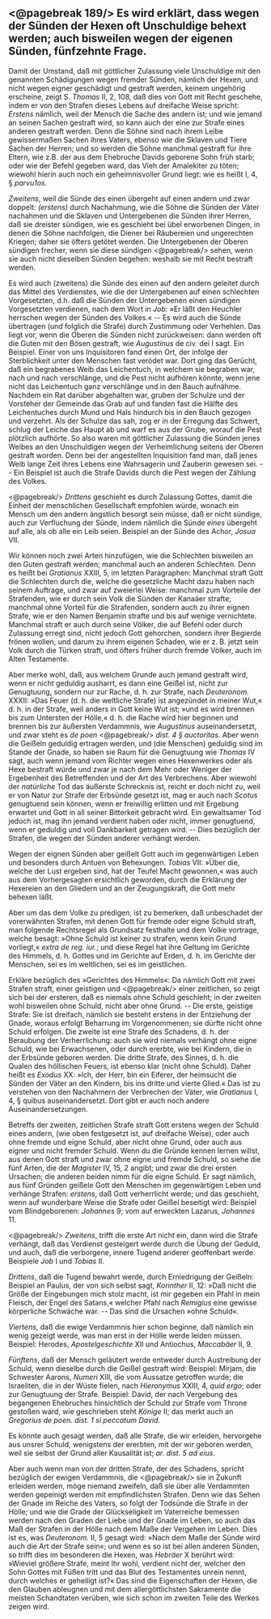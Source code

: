<@pagebreak 189/>
Es wird erklärt, dass wegen der Sünden der Hexen oft Unschuldige behext werden; auch bisweilen wegen der eigenen Sünden, fünfzehnte Frage.
-----------------------------------------------------------

Damit der Umstand, daß mit göttlicher Zulassung
viele Unschuldige mit den genannten Schädigungen
wegen fremder Sünden, nämlich der Hexen, und nicht
wegen eigner geschädigt und gestraft werden, keinem ungehörig
erscheine, zeigt S. *Thomas* II, 2, 108, daß dies
von Gott mit Recht geschehe, indem er von den Strafen
dieses Lebens auf dreifache Weise spricht: *Erstens*
nämlich, weil der Mensch die Sache des andern ist; und
wie jemand an seinen Sachen gestraft wird, so kann auch
der eine zur Strafe eines anderen gestraft werden. Denn
die Söhne sind nach ihrem Leibe gewissermaßen Sachen
ihres Vaters, ebenso wie die Sklaven und Tiere Sachen
der Herren; und so werden die Söhne manchmal gestraft
für ihre Eltern, wie z.B. der aus dem Ehebruche Davids
geborene Sohn früh starb; oder wie der Befehl gegeben
ward, das Vieh der Amalekiter zu töten; wiewohl hierin
auch noch ein geheimnisvoller Grund liegt: wie es heißt
I, 4, § *parvu1os.*

*Zweitens,* weil die Sünde des einen übergeht auf
einen andern und zwar doppelt: *(erstens)* durch Nachahmung,
wie die Söhne die Sünden der Väter nachahmen
und die Sklaven und Untergebenen die Sünden
ihrer Herren, daß sie dreister sündigen, wie es geschieht
bei übel erworbenen Dingen, in denen die Söhne nachfolgen,
die Diener bei Räubereien und ungerechten Kriegen;
daher sie öfters getötet werden. Die Untergebenen
der Oberen sündigen frecher, wenn sie diese sündigen 
<@pagebreak/>
sehen, wenn sie auch nicht dieselben Sünden begehen:
weshalb sie mit Recht bestraft werden.

Es wird auch (zweitens) die Sünde des einen auf den
andern geleitet durch das Mittel des Verdienstes, wie die
der Untergebenen auf einen schlechten Vorgesetzten, d.h.
daß die Sünden der Untergebenen einen sündigen Vorgesetzten
verdienen, nach dem Wort in *Job:* »Er läßt den
Heuchler herrschen wegen der Sünden des Volkes.« -- Es
wird auch die Sünde übertragen (und folglich die Strafe)
durch Zustimmung oder Verhehlen. Das liegt vor, wenn
die Oberen die Sünden nicht zurückweisen: dann werden
oft die Guten mit den Bösen gestraft, wie *Augustinus*
de civ. dei I sagt. Ein Beispiel. Einer von uns Inquisitoren
fand einen Ort, der infolge der Sterblichkeit unter
den Menschen fast verödet war. Dort ging das Gerücht,
daß ein begrabenes Weib das Leichentuch, in welchem sie
begraben war, nach und nach verschlänge, und die Pest
nicht aufhören könnte, wenn jene nicht das Leichentuch
ganz verschlänge und in den Bauch aufnähme. Nachdem
ein Rat darüber abgehalten war, gruben der Schulze und
der Vorsteher der Gemeinde das Grab auf und fanden fast
die Hälfte des Leichentuches durch Mund und Hals hindurch
bis in den Bauch gezogen und verzehrt. Als der
Schulze das sah, zog er in der Erregung das Schwert,
schlug der Leiche das Haupt ab und warf es aus der
Grube, worauf die Pest plötzlich aufhörte. So also waren
mit göttlicher Zulassung die Sünden jenes Weibes an den
Unschuldigen wegen der Verheimlichung seitens der
Oberen gestraft worden. Denn bei der angestellten Inquisition
fand man, daß jenes Weib lange Zeit ihres Lebens
eine Wahrsagerin und Zauberin gewesen sei. -- Ein Beispiel
ist auch die Strafe Davids durch die Pest wegen der
Zählung des Volkes.

<@pagebreak/>
*Drittens* geschieht es durch Zulassung Gottes, damit
die Einheit der menschlichen Gesellschaft empfohlen
würde, wonach ein Mensch um den andern ängstlich besorgt
sein müsse, daß er nicht sündige, auch zur Verfluchung
der Sünde, indem nämlich die Sünde *eines*
übergeht auf alle, als ob alle ein Leib seien. Beispiel an
der Sünde des Achor, *Josua* VII.

Wir können noch zwei Arten hinzufügen, wie die
Schlechten bisweilen an den Guten gestraft werden;
manchmal auch an anderen Schlechten. Denn es heißt
bei *Gratianus* XXIII, 5, im letzten Paragraphen:
Manchmal straft Gott die Schlechten durch die, welche die
gesetzliche Macht dazu haben nach seinem Auftrage, und
zwar auf zweierlei Weise: manchmal zum Vorteile der
Strafenden, wie er durch sein Volk die Sünden der
Kanaäer strafte; manchmal ohne Vorteil für die Strafenden,
sondern auch zu ihrer eignen Strafe, wie er den
Namen Benjamin strafte und bis auf wenige vernichtete.
Manchmal straft er auch durch seine Völker, die auf Befehl
oder durch Zulassung erregt sind, nicht jedoch Gott
gehorchen, sondern ihrer Begierde frönen wollen, und
darum zu ihrem eigenen Schaden, wie er z. B. jetzt sein
Volk durch die Türken straft, und öfters früher durch
fremde Völker, auch im Alten Testamente.

Aber merke wohl, daß, aus welchem Grunde auch
jemand gestraft wird, wenn er nicht geduldig ausharrt,
es dann eine Geißel ist, nicht zur Genugtuung, sondern
nur zur Rache, d. h. zur Strafe, nach *Deuteronom.*
XXXII: »Das Feuer (d. h. die weltliche Strafe) ist angezündet
in meiner Wut,« d. h. in der Strafe, weil anders in
Gott keine Wut ist; »und es wird brennen bis zum Untersten
der Hölle,« d. h. die Rache wird hier beginnen und
brennen bis zur äußersten Verdammnis, wie *Augustinus*
auseinandersetzt, und  zwar steht es *de poen*
<@pagebreak/>
*dist. 4 § auctoritas*. Aber wenn die Geißeln geduldig
ertragen werden, und (die Menschen) geduldig
sind im Stande der Gnade, so haben sie Raum für
die Genugtuung wie *Thomas* IV sagt, auch wenn jemand
vom Richter wegen eines Hexenwerkes oder als
Hexe bestraft würde und zwar je nach dem Mehr oder
Weniger der Ergebenheit des Betreffenden und der Art des
Verbrechens. Aber wiewohl der *natürliche* Tod das
äußerste Schrecknis ist, reicht er doch nicht zu, weil er
von Natur zur Strafe der Erbsünde gesetzt ist, mag er auch
nach *Scotus* genugtuend sein können, wenn er freiwillig
erlitten und mit Ergebung erwartet und Gott in all
seiner Bitterkeit gebracht wird. Ein gewaltsamer Tod jedoch
ist, mag ihn jemand verdient haben oder nicht, immer
genugtuend, wenn er geduldig und voll Dankbarkeit getragen
wird. -- Dies bezüglich der Strafen, die wegen der
Sünden anderer verhängt werden.

Wegen der eignen Sünden aber geißelt Gott auch im
gegenwärtigen Leben und besonders durch Antuen von
Behexungen. *Tobias* VII: »Über die, welche der Lust
ergeben sind, hat der Teufel Macht gewonnen,« was auch
aus dem Vorhergesagten ersichtlich geworden, durch die
Erklärung der Hexereien an den Gliedern und an der
Zeugungskraft, die Gott mehr behexen läßt.

Aber um das dem Volke zu predigen, ist zu bemerken,
daß unbeschadet der vorerwähnten Strafen, mit denen
Gott für fremde oder eigne Schuld straft, man folgende
Rechtsregel als Grundsatz festhalte und dem Volke vortrage,
welche besagt: »Ohne Schuld ist keiner zu strafen,
wenn kein Grund vorliegt,« *extra de reg. iur.*; und
diese Regel hat ihre Geltung im Gerichte des Himmels,
d. h. Gottes und im Gerichte auf Erden, d. h. im Gerichte
der Menschen, sei es im weltlichen, sei es im geistlichen.

Erkläre bezüglich des »Gerichtes des Himmels«: Da
nämlich Gott mit zwei Strafen straft, einer geistigen und 
<@pagebreak/>
einer zeitlichen, so zeigt sich bei der ersteren, daß es niemals
ohne Schuld geschieht; in der zweiten wohl bisweilen
ohne Schuld, nicht aber ohne Grund. -- Die erste,
geistige Strafe: Sie ist dreifach, nämlich sie besteht erstens
in der Entziehung der Gnade, woraus erfolgt Beharrung
im Vorgenommenen; sie dürfte nicht ohne Schuld erfolgen.
Die zweite ist eine Strafe des Schadens, d. h. der
Beraubung der Verherrlichung: auch sie wird niemals verhängt
ohne eigne Schuld, wie bei Erwachsenen, oder durch
ererbte, wie bei Kindern, die in der Erbsünde geboren werden.
Die dritte Strafe, des Sinnes, d. h. die Qualen des
höllischen Feuers, ist ebenso klar (nicht ohne Schuld). Daher
heißt es *Exodus* XX: »Ich, der Herr, bin ein Eiferer,
der heimsucht die Sünden der Väter an den Kindern, bis
ins dritte und vierte Glied.« Das ist zu verstehen von den
Nachahmern der Verbrechen der Väter, wie *Gratianus*
I, 4, § quibus auseinandersetzt. Dort gibt er auch noch
andere Auseinandersetzungen.

Betreffs der zweiten, zeitlichen Strafe straft Gott
erstens wegen der Schuld eines andern, (wie oben festgesetzt
ist, auf dreifache Weise), oder auch ohne fremde und
eigne Schuld, aber nicht ohne Grund, oder auch aus eigner
und nicht fremder Schuld. Wenn du die Gründe kennen
lernen willst, aus denen Gott straft und zwar ohne eigne
und fremde Schuld, so siehe die fünf Arten, die der
*Magister* IV, 15, 2 angibt; und zwar die drei ersten Ursachen;
die anderen beiden nimm für die eigne Schuld.
Er sagt nämlich, aus fünf Gründen geißele Gott den Menschen
im gegenwärtigen Leben und verhänge Strafen:
*erstens*, daß Gott verherrlicht werde; und das geschieht,
wenn auf wunderbare Weise die Strafe oder
Geißel beseitigt wird: Beispiel vom Blindgeborenen:
*Johannes* 9; vom auf erweckten Lazarus, *Johannes* 11.

<@pagebreak/>
*Zweitens*, trifft die erste Art nicht ein, dann wird
die Strafe verhängt, daß das Verdienst gesteigert werde
durch die Übung der Geduld, und auch, daß die verborgene,
innere Tugend anderer geoffenbart werde. Beispiele
*Job* I und *Tobias* II.

*Drittens*, daß die Tugend bewahrt werde, durch
Erniedrigung der Geißeln: Beispiel an Paulus, der von sich
selbst sagt, *Korinther* II, 12: »Daß nicht die Größe der
Eingebungen mich stolz macht, ist mir gegeben ein Pfahl
in mein Fleisch, der Engel des Satans,« welcher Pfahl
nach *Remigius* eine gewisse körperliche Schwäche
war. -- Das sind die Ursachen »ohne Schuld«.

*Viertens*, daß die ewige Verdammnis hier schon
beginne, daß nämlich ein wenig gezeigt werde, was man
erst in der Hölle werde leiden müssen. Beispiel: Herodes,
*Apostelgeschichte* XII und Antiochus,
*Maccabäer* II, 9.

*Fünftens*, daß der Mensch geläutert werde entweder
durch Austreibung der Schuld, wenn dieselbe
durch die Geißel gestraft wird: Beispiel: Mirjam, die
Schwester Aarons, *Numeri* XIII, die vom Aussatze getroffen
wurde; die Israeliten, die in der Wüste fielen, nach
*Hieronymus* XXIII, 4, *quid ergo*; oder zur Genugtuung
der Strafe. Beispiel: David, der nach Vergebung
des begangenen Ehebruches hinsichtlich der Schuld zur
Strafe vom Throne gestoßen ward, wie geschrieben steht
*Könige* II; das merkt auch an *Gregorius de poen.
dist. 1 si peccatum David*.

Es könnte auch gesagt werden, daß alle Strafe, die
wir erleiden, hervorgehe aus unsrer Schuld, wenigstens
der ererbten, mit der wir geboren werden, weil sie selbst
der Grund aller Kausalität ist; *ar. dist. 5 ad eius*.

Aber auch wenn man von der dritten Strafe, der des
Schadens, spricht bezüglich der ewigen Verdammnis, die 
<@pagebreak/>
sie in Zukunft erleiden werden, möge niemand zweifeln,
daß sie über alle Verdammten werden gepeinigt werden
mit empfindlichsten Strafen. Denn wie das Sehen der
Gnade im Reiche des Vaters, so folgt der Todsünde die
Strafe in der Hölle; und wie die Grade der Glückseligkeit
im Vaterreiche bemessen werden nach den Graden der
Liebe und der Gnade im Leben, so auch das Maß der
Strafen in der Hölle nach dem Maße der Vergehen im
Leben. Dies ist es, was *Deuteronom.* II, 5 gesagt
wird: »Nach dem Maße der Sünde wird auch die Art der
Strafe sein«; und wenn es so ist bei allen anderen Sünden,
so trifft dies im besonderen die Hexen, was *Hebräer* X
berührt wird: »Wieviel größere Strafe, meint Ihr wohl,
verdient nicht der, welcher den Sohn Gottes mit Füßen
tritt und das Blut des Testamentes unrein nennt, durch
welches er geheiligt ist?« Das sind die Eigenschaften der
Hexen, die den Glauben ableugnen und mit dem allergöttlichsten
Sakramente die meisten Schandtaten verüben,
wie sich schon im zweiten Teile des Werkes zeigen wird.


